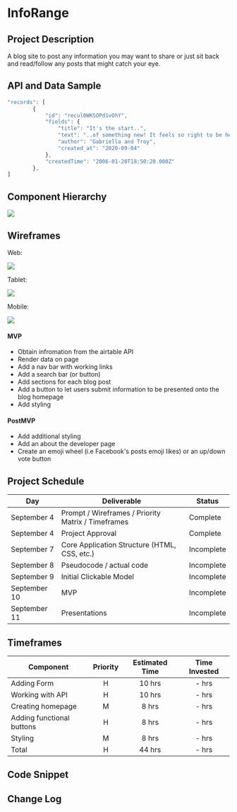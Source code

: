 # InfoRange

## Project Description

A blog site to post any information you may want to share or just sit back and read/follow any posts that might catch your eye.

## API and Data Sample
```js
"records": [
        {
            "id": "recul0WKSOPd1vOhY",
            "fields": {
                "title": "It's the start..",
                "text": "..of something new! It feels so right to be here with you",
                "author": "Gabriella and Troy",
                "created_at": "2020-09-04"
            },
            "createdTime": "2006-01-20T18:50:20.000Z"
        },
]
```

## Component Hierarchy

<img src="https://i.imgur.com/2shBG0K.png">

## Wireframes

Web:

<img src="https://i.imgur.com/UaPLTvS.png">

Tablet:

<img src="https://i.imgur.com/6rhRtTt.png">

Mobile:

<img src="https://i.imgur.com/HpK6j2w.png">

#### MVP

- Obtain infromation from the airtable API
- Render data on page
- Add a nav bar with working links
- Add a search bar (or button)
- Add sections for each blog post
- Add a button to let users submit information to be presented onto the blog homepage
- Add styling

#### PostMVP

- Add additional styling
- Add an about the developer page
- Create an emoji wheel (i.e Facebook's posts emoji likes) or an up/down vote button

## Project Schedule

|  Day | Deliverable | Status
|---|---| ---|
|September 4| Prompt / Wireframes / Priority Matrix / Timeframes | Complete
|September 4| Project Approval | Complete
|September 7| Core Application Structure (HTML, CSS, etc.) | Incomplete
|September 8| Pseudocode / actual code | Incomplete
|September 9| Initial Clickable Model  | Incomplete
|September 10| MVP | Incomplete
|September 11| Presentations | Incomplete

## Timeframes

| Component | Priority | Estimated Time | Time Invested |
| --- | :---: |  :---: | :---: |
| Adding Form | H | 10 hrs| - hrs |
| Working with API | H | 10 hrs| - hrs |
| Creating homepage | M | 8 hrs | - hrs |
| Adding functional buttons | H | 8 hrs | - hrs |
| Styling | M | 8 hrs | - hrs |
| Total | H | 44 hrs| - hrs |

## Code Snippet

## Change Log
